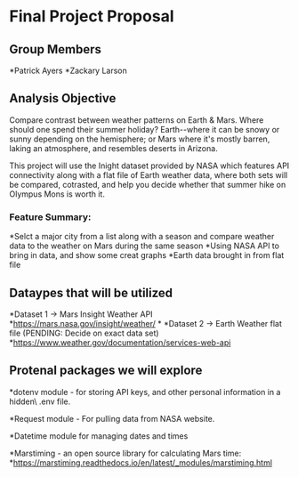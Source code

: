 # Final Project Proposal

## Group Members
*Patrick Ayers
*Zackary Larson

## Analysis Objective
Compare contrast between weather patterns on Earth & Mars. Where should one spend their summer holiday? Earth--where it can be snowy or sunny depending on the hemisphere; or Mars where it's mostly barren, laking an atmosphere, and resembles deserts in Arizona.

This project will use the Inight dataset provided by NASA which features API connectivity along with a flat file of Earth weather data, where both sets will be compared, cotrasted, and help you decide whether that summer hike on Olympus Mons is worth it.

### Feature Summary:
*Selct a major city from a list along with a season and compare weather data to the weather on Mars during the same season
*Using NASA API to bring in data, and show some creat graphs
*Earth data brought in from flat file

## Dataypes that will be utilized
*Dataset 1 -> Mars Insight Weather API
*https://mars.nasa.gov/insight/weather/
* 
*Dataset 2 -> Earth Weather flat file (PENDING: Decide on exact data set)
*https://www.weather.gov/documentation/services-web-api

## Protenal packages we will explore
*dotenv module - for storing API keys, and other personal information in a hidden\\
.env file.

*Request module - For pulling data from NASA website.

*Datetime module for managing dates and times 

*Marstiming - an open source library for calculating Mars time:
*https://marstiming.readthedocs.io/en/latest/_modules/marstiming.html
